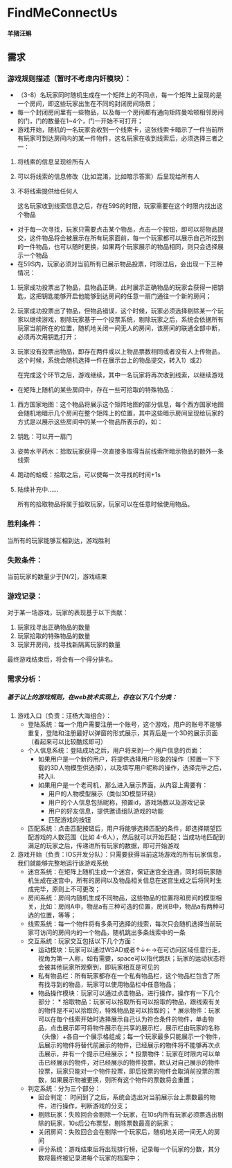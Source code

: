 # FindMeConnectUs
#### 羊猪汪蝌
## 需求
### 游戏规则描述（暂时不考虑内奸模块）：
* （3-8）名玩家同时随机生成在一个矩阵上的不同点，每一个矩阵上呈现的是一个房间，即这些玩家出生在不同的封闭房间场景；
* 每一个封闭房间里有一些物品，以及每一个房间都有通向矩阵曼哈顿相邻房间的门，门的数量在1~4个，门一开始不可打开；
* 游戏开始，随机的一名玩家会收到一个线索卡，这张线索卡暗示了一件当前所有玩家可到达房间内的某一件物件，这名玩家在收到线索后，必须选择三者之一：
1.	将线索的信息呈现给所有人
2.	可以将线索的信息修改（比如混淆，比如暗示答案）后呈现给所有人
3. 	不将线索提供给任何人

	这名玩家收到线索信息之后，存在59S的时限，玩家需要在这个时限内找出这个物品
* 对于每一次寻找，玩家只需要点击某个物品，点击一个按钮，即可以将物品提交，这件物品将会被展示在所有玩家面前，每一个玩家都可以展示自己所找到的一件物品，也可以随时更换，如果两个玩家展示的物品相同，则只会选择展示一个物品
* 在59S内，玩家必须对当前所有已展示物品投票，时限过后，会出现一下三种情况：
1. 	玩家成功投票出了物品，且物品正确，此时展示正确物品的玩家会获得一把钥匙，这把钥匙能够开启他能够到达房间的任意一扇门通往一个新的房间；
2. 	玩家成功投票出了物品，但物品错误，这个时候，玩家必须选择剔除某一个玩家以继续游戏，剔除玩家基于一个投票系统，剔除玩家之后，系统会依据所有玩家当前所在的位置，随机地关闭一间无人的房间，该房间的联通全部中断，必须再次用钥匙打开；
3. 	玩家没有投票出物品，即存在两件或以上物品票数相同或者没有人上传物品，这个时候，系统会随机选择一件在展示台上的物品提交，转入1）或2）

	在完成这个环节之后，游戏继续，其中一名玩家将再次收到线索，以继续游戏
* 在矩阵上随机的某些房间中，存在一些可拾取的特殊物品：
1. 西方国家地图：这个物品将展示这个矩阵地图的部分信息，每个西方国家地图会随机地暗示几个房间在整个矩阵上的位置，其中这些暗示房间呈现给玩家的方式是以展示这些房间中的某一个物品所表示的，如：
2. 钥匙：可以开一扇门
3. 姿势水平药水：拾取玩家获得一次直接多取得当前线索所暗示物品的额外一条线索
4. 跑动的蛤蟆：拾取之后，可以使每一次寻找的时间+1s
5. 陆续补充中……

	所有的拾取物品将属于拾取玩家，玩家可以在任意时候使用物品。
	
### 胜利条件：
当所有的玩家能够互相到达，游戏胜利
### 失败条件：
当前玩家的数量少于[N/2]，游戏结束
### 游戏记录：
对于某一场游戏，玩家的表现基于以下贡献：
1.	玩家找寻出正确物品的数量
2.	玩家拾取的特殊物品的数量
3.	玩家开房间，找寻找新隔离玩家的数量

最终游戏结束后，将会有一个得分排名。
	
### 需求分析：
##### 基于以上的游戏规则，在web技术实现上，存在以下几个分类：
1.	游戏入口（负责：汪杨大海组合）：
	*  登陆系统：每一个用户需要注册一个账号，这个游戏，用户的账号不能够重复，登陆和注册最好以弹窗的形式展示，其背后是一个3D的展示页面（看起来可以比较酷炫即可）
	* 个人信息系统：登陆成功之后，用户将来到一个用户信息的页面：
		- 如果用户是一个新的用户，将提供选择用户形象的操作（预置一下下载的3D人物模型供选择），以及填写用户昵称的操作，选择完毕之后，转入ii.
		-	如果用户是一个老司机，那么进入展示界面，从内容上需要有：
			* 用户的人物模型展示（类似3D模型环绕）
			* 用户的个人信息包括昵称，预置id，游戏场数以及游戏记录
			* 用户的好友信息，提供邀请组队游戏的功能
			* 匹配游戏的按钮
	* 匹配系统：点击匹配按钮后，用户将能够选择匹配的条件，即选择期望匹配游戏的人数范围（比如 4-6人），然后就可以开始匹配；当成功地匹配到满足的玩家之后，传递进所有玩家的数据，即可开始游戏
2. 游戏开始（负责：IOS开发分队）：只需要获得当前这场游戏的所有玩家信息，我们就能够完整地运行该游戏系统
	* 迷宫系统：在矩阵上随机生成一个迷宫，保证迷宫全连通，同时将玩家随机生成在迷宫中，所有的房间以及物品相关信息在迷宫生成之后将同时生成完毕，原则上不可更改；
	* 房间系统：房间内随机生成不同物品，这些物品的位置将和房间的模型相关，比如：房间A中，物品a有三种可选的位置，房间B中，物品a有两种可选的位置，等等；
	* 线索系统：每一个物件将有多条可选择的线索，每次只会随机选择当前玩家可访问的房间内的一个物品，随机跳出多条线索中的一条
	* 交互系统：玩家交互包括以下几个方面：
		- 运动模块：玩家可以通过WSAD或者↑↓←→在可访问区域任意行走，视角为第一人称，如有需要，space可以指代跳跃；玩家的运动状态将会被其他玩家所观察到，即玩家相互是可见的
		- 私有物品栏：所有玩家都存在一个私有物品栏，这个物品栏包含了所有找寻到的物品，玩家可以使用物品栏中任意物品；
		- 物品操作模块：玩家可以通过点击物品，进行操作，操作有一下几个部分：
				* 拾取物品：玩家可以拾取所有可以拾取的物品，跟线索有关的物件是不可以拾取的，特殊物品是可以拾取的；
				* 展示物件：玩家可以在每个线索开始时选择展示自己认为符合条件的物件，单击物品，点击展示即可将物件展示在共享的展示栏，展示栏由玩家的名称（头像）+各自一个展示格组成；每一个玩家最多只能展示一个物件，后展示的物件将替代前展示的物件，已经展示的物件将不能够再次点击展示，并有一个提示已经展示；
				* 投票物件：玩家在时限内可以单击已经展示的物件，对已经展示的物件投票，默认对自己展示的物件投票，玩家只能对一个物件投票，即后投票的物件会取消前投票的票数，如果展示物被更换，则所有这个物件的票数将会重置；
	* 判定系统：分为三个部分：
		- 回合判定： 时间到了之后，系统会选出对当前展示台上票数最的物件，进行操作，判断游戏的分支；
		- 剔除玩家：失败回合会剔除一个玩家，在10s内所有玩家必须票选出剔除的玩家，10s后公布票型，剔除票数最高的玩家；
		- 关闭房间：失败回合会在剔除一个玩家后，随机地关闭一间无人的房间
		- 评分系统：游戏结束后将出现排行榜，记录每一个玩家的分数，其分数将最终被记录进每个玩家的档案中；
			

 


	

